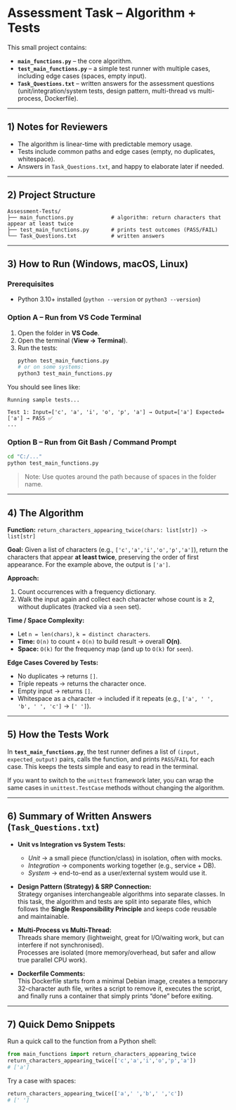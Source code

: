 # Assessment Task – Algorithm + Tests

This small project contains:
- **`main_functions.py`** – the core algorithm.
- **`test_main_functions.py`** – a simple test runner with multiple cases, including edge cases (spaces, empty input).
- **`Task_Questions.txt`** – written answers for the assessment questions (unit/integration/system tests, design pattern, multi-thread vs multi-process, Dockerfile).

---

## 1) Notes for Reviewers 
- The algorithm is linear-time with predictable memory usage.
- Tests include common paths and edge cases (empty, no duplicates, whitespace).  
- Answers in `Task_Questions.txt`, and happy to elaborate later if needed.

---

## 2) Project Structure

```
Assessment-Tests/
├── main_functions.py            # algorithm: return characters that appear at least twice
├── test_main_functions.py       # prints test outcomes (PASS/FAIL)
└── Task_Questions.txt           # written answers
```

---

## 3) How to Run (Windows, macOS, Linux)

### Prerequisites
- Python 3.10+ installed (`python --version` or `python3 --version`)

### Option A – Run from VS Code Terminal
1. Open the folder in **VS Code**.
2. Open the terminal (**View → Terminal**).
3. Run the tests:
   ```bash
   python test_main_functions.py
   # or on some systems:
   python3 test_main_functions.py
   ```

You should see lines like:
```
Running sample tests...

Test 1: Input=['c', 'a', 'i', 'o', 'p', 'a'] → Output=['a'] Expected=['a'] → PASS ✅
...
```

### Option B – Run from Git Bash / Command Prompt
```bash
cd "C:/..."
python test_main_functions.py
```

> Note: Use quotes around the path because of spaces in the folder name.

---

## 4) The Algorithm

**Function:** `return_characters_appearing_twice(chars: list[str]) -> list[str]`

**Goal:** Given a list of characters (e.g., `['c','a','i','o','p','a']`), return the characters that appear **at least twice**, preserving the order of first appearance. For the example above, the output is `['a']`.

**Approach:**
1. Count occurrences with a frequency dictionary.
2. Walk the input again and collect each character whose count is ≥ 2, without duplicates (tracked via a `seen` set).

**Time / Space Complexity:**
- Let `n = len(chars)`, `k = distinct characters`.
- **Time:** `O(n)` to count + `O(n)` to build result → overall **O(n)**.
- **Space:** `O(k)` for the frequency map (and up to `O(k)` for `seen`).

**Edge Cases Covered by Tests:**
- No duplicates → returns `[]`.
- Triple repeats → returns the character once.
- Empty input → returns `[]`.
- Whitespace as a character → included if it repeats (e.g., `['a', ' ', 'b', ' ', 'c']` → `[' ']`).

---

## 5) How the Tests Work

In **`test_main_functions.py`**, the test runner defines a list of `(input, expected_output)` pairs, calls the function, and prints `PASS`/`FAIL` for each case. This keeps the tests simple and easy to read in the terminal.

If you want to switch to the `unittest` framework later, you can wrap the same cases in `unittest.TestCase` methods without changing the algorithm.

---

## 6) Summary of Written Answers (`Task_Questions.txt`)

- **Unit vs Integration vs System Tests:**  
  - *Unit* → a small piece (function/class) in isolation, often with mocks.  
  - *Integration* → components working together (e.g., service + DB).  
  - *System* → end-to-end as a user/external system would use it.

- **Design Pattern (Strategy) & SRP Connection:**  
  Strategy organises interchangeable algorithms into separate classes. In this task, the algorithm and tests are split into separate files, which follows the **Single Responsibility Principle** and keeps code reusable and maintainable.

- **Multi-Process vs Multi-Thread:**  
  Threads share memory (lightweight, great for I/O/waiting work, but can interfere if not synchronised).  
  Processes are isolated (more memory/overhead, but safer and allow true parallel CPU work).

- **Dockerfile Comments:**  
   This Dockerfile starts from a minimal Debian image, creates a temporary 32-character auth file, writes a script to remove it, executes the script, and finally runs a container that simply prints “done” before exiting.

---

## 7) Quick Demo Snippets

Run a quick call to the function from a Python shell:
```python
from main_functions import return_characters_appearing_twice
return_characters_appearing_twice(['c','a','i','o','p','a'])
# ['a']
```

Try a case with spaces:
```python
return_characters_appearing_twice(['a',' ','b',' ','c'])
# [' ']
```


